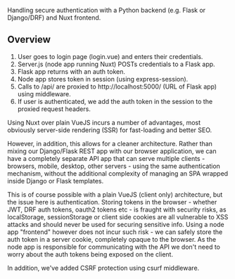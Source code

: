 Handling secure authentication with a Python backend (e.g. Flask or Django/DRF) and Nuxt frontend.

Overview
--------

1. User goes to login page (login.vue) and enters their credentials.
2. Server.js (node app running Nuxt) POSTs credentials to a Flask app.
3. Flask app returns with an auth token.
4. Node app stores token in session (using express-session).
5. Calls to /api/ are proxied to http://localhost:5000/ (URL of Flask app) using middleware.
6. If user is authenticated, we add the auth token in the session to the proxied request headers.

Using Nuxt over plain VueJS incurs a number of advantages, most obviously server-side rendering (SSR) for fast-loading and better SEO.

However, in addition, this allows for a cleaner architecture. Rather than mixing our Django/Flask REST app with our browser application, we can have a completely separate API app that can serve multiple clients - browsers, mobile, desktop, other servers - using the same authentication mechanism, without the additional complexity of managing an SPA wrapped inside Django or Flask templates.

This is of course possible with a plain VueJS (client only) architecture, but the issue here is authentication. Storing tokens in the browser - whether JWT, DRF auth tokens, oauth2 tokens etc - is fraught with security risks, as localStorage, sessionStorage or client side cookies are all vulnerable to XSS attacks and should never be used for securing sensitive info. Using a node app "frontend" however does not incur such risk - we can safely store the auth token in a server cookie, completely opaque to the browser. As the node app is responsible for communicating with the API we don't need to worry about the auth tokens being exposed on the client.

In addition, we've added CSRF protection using csurf middleware.
